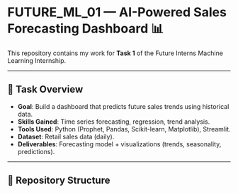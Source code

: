 # FUTURE_ML_01 — AI-Powered Sales Forecasting Dashboard 📊

This repository contains my work for **Task 1** of the Future Interns Machine Learning Internship.

---

## 📌 Task Overview
- **Goal**: Build a dashboard that predicts future sales trends using historical data.  
- **Skills Gained**: Time series forecasting, regression, trend analysis.  
- **Tools Used**: Python (Prophet, Pandas, Scikit-learn, Matplotlib), Streamlit.  
- **Dataset**: Retail sales data (daily).  
- **Deliverables**: Forecasting model + visualizations (trends, seasonality, predictions).

---

## 📂 Repository Structure
